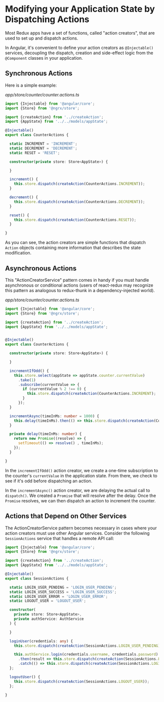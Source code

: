 # Modifying your Application State by Dispatching Actions

Most Redux apps have a set of functions, called "action creators", that are used to set up and dispatch actions.

In Angular, it's convenient to define your action creators as `@Injectable()` services, decoupling the dispatch, creation and side-effect logic from the `@Component` classes in your application.

## Synchronous Actions

Here is a simple example:

_app/store/counter/counter.actions.ts_

```typescript
import {Injectable} from '@angular/core';
import {Store} from '@ngrx/store';

import {createAction} from '../createAction';
import {AppState} from '../../models/appState';

@Injectable()
export class CounterActions {

  static INCREMENT = 'INCREMENT';
  static DECREMENT = 'DECREMENT';
  static RESET = 'RESET';

  constructor(private store: Store<AppState>) {

  }

  increment() {
    this.store.dispatch(createAction(CounterActions.INCREMENT));
  }

  decrement() {
    this.store.dispatch(createAction(CounterActions.DECREMENT));
  }

  reset() {
    this.store.dispatch(createAction(CounterActions.RESET));
  }

}
```

As you can see, the action creators are simple functions that dispatch `Action` objects containing more information that describes the state modification.

## Asynchronous Actions

This "ActionCreatorService" pattern comes in handy if you must handle asynchronous or conditional actions \(users of react-redux may recognize this pattern as analogous to redux-thunk in a dependency-injected world\).

_app/store/counter/counter.actions.ts_

```typescript
import {Injectable} from '@angular/core';
import {Store} from '@ngrx/store';

import {createAction} from '../createAction';
import {AppState} from '../../models/appState';


@Injectable()
export class CounterActions {

  constructor(private store: Store<AppState>) {

  }

  incrementIfOdd() {
    this.store.select(appState => appState.counter.currentValue)
      .take(1)
      .subscribe(currentValue => {
        if (currentValue % 2 !== 0) {
          this.store.dispatch(createAction(CounterActions.INCREMENT);
        }
      });
  }

  incrementAsync(timeInMs: number = 1000) {
    this.delay(timeInMs).then(() => this.store.dispatch(createAction(CounterActions.INCREMENT)));
  }

  private delay(timeInMs: number) {
    return new Promise((resolve) => {
      setTimeout(() => resolve() , timeInMs);
    });
  }

}
```

In the `incrementIfOdd()` action creator, we create a one-time subscription to the counter's `currentValue` in the application state. From there, we check to see if it's odd before dispatching an action.

In the `incrementAsync()` action creator, we are delaying the actual call to `dispatch()`. We created a `Promise` that will resolve after the delay. Once the `Promise` resolves, we can then dispatch an action to increment the counter.

## Actions that Depend on Other Services

The ActionCreatorService pattern becomes necessary in cases where your action creators must use other Angular services. Consider the following `SessionActions` service that handles a remote API call:

```typescript
import {Injectable} from '@angular/core';
import {Store} from '@ngrx/store';

import {createAction} from '../createAction';
import {AppState} from '../../models/appState';

@Injectable()
export class SessionActions {

  static LOGIN_USER_PENDING = 'LOGIN_USER_PENDING';
  static LOGIN_USER_SUCCESS = 'LOGIN_USER_SUCCESS';
  static LOGIN_USER_ERROR = 'LOGIN_USER_ERROR';
  static LOGOUT_USER = 'LOGOUT_USER';

  constructor(
    private store: Store<AppState>,
    private authService: AuthService
  ) {

  }

  loginUser(credentials: any) {
    this.store.dispatch(createAction(SessionActions.LOGIN_USER_PENDING));

    this.authService.login(credentials.username, credentials.password)
      .then(result => this.store.dispatch(createAction(SessionActions.LOGIN_USER_SUCCESS, result)))
      .catch(() => this.store.dispatch(createAction(SessionActions.LOGIN_USER_ERROR)));
  };

  logoutUser() {
    this.store.dispatch(createAction(SessionActions.LOGOUT_USER));
  };

}
```

